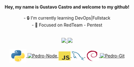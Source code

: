 <div align="center">
  <h4>Hey, my name is Gustavo Castro and welcome to my github!</h4>
  - 🔒 I'm currently learning DevOps|Fullstack
  <br />
  - 🥷 Focused on RedTeam - Pentest
</div>
<br />
<br />
<div align="center">
  <a href="https://github.com/gustavoocastro">
  <img height="180em" src="https://github-readme-stats-sigma-five.vercel.app/api?username=gustavoocastro&show_icons=true&theme=dracula&include_all_commits=true&count_private=true"/>
  <img height="180em" src="https://github-readme-stats-sigma-five.vercel.app/api/top-langs/?username=gustavoocastro&layout=compact&langs_count=7&theme=dracula"/>
</div>
<div align="center"><br>
  <img align="center" alt="Pedro-Node" height="45" width="55"
       src="https://github.com/devicons/devicon/blob/v2.16.0/icons/python/python-original.svg" />
  <img align="center" alt="Pedro-Node" height="30" width="40"
       src="https://cdn.jsdelivr.net/gh/devicons/devicon/icons/typescript/typescript-original.svg" />
  <img align="center" alt="Pedro-Js" height="30" width="40"
              src="https://github.com/devicons/devicon/blob/v2.16.0/icons/javascript/javascript-original.svg" />
  <img align="center" alt="Pedro-Py" height="30" width="40"
       src="https://github.com/devicons/devicon/blob/v2.16.0/icons/mysql/mysql-original.svg" />
  <img align="center" alt="Pedro-Git" height="35" width="45"
       src="https://github.com/devicons/devicon/blob/v2.16.0/icons/debian/debian-original.svg" />
  <img align="center" alt="Pedro-Git" height="35" width="45"
       src="https://cdn.jsdelivr.net/gh/devicons/devicon/icons/git/git-original.svg" />
  </div>
  
##
